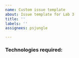```yaml
---
name: Custom issue template
about: Issue template for Lab 3
title: ''
labels: ''
assignees: psjungle

---
```


### Technologies required:
